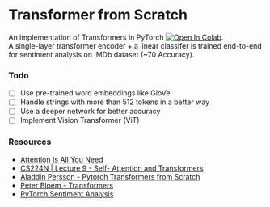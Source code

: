 # Transformer from Scratch

An implementation of Transformers in PyTorch [![Open In Colab](https://colab.research.google.com/assets/colab-badge.svg)](https://colab.research.google.com/drive/1AgLOnXB7E8V7MoZMHMhcpsDba4mJkURg#scrollTo=iQTSI_VANdHq).
<br>
A single-layer transformer encoder + a linear classifer is trained end-to-end for sentiment analysis on IMDb dataset (~70 Accuracy).<br>

### Todo
- [ ] Use pre-trained word embeddings like GloVe
- [ ] Handle strings with more than 512 tokens in a better way
- [ ] Use a deeper network for better accuracy
- [ ] Implement Vision Transformer (ViT) 

### Resources
- [Attention Is All You Need](https://arxiv.org/abs/1706.03762)
- [CS224N | Lecture 9 - Self- Attention and Transformers](https://www.youtube.com/watch?v=ptuGllU5SQQ&list=PLoROMvodv4rOSH4v6133s9LFPRHjEmbmJ&index=9)
- [Aladdin Persson - Pytorch Transformers from Scratch](https://www.youtube.com/watch?v=U0s0f995w14)
- [Peter Bloem - Transformers](http://peterbloem.nl/blog/transformers)
- [PyTorch Sentiment Analysis](https://github.com/bentrevett/pytorch-sentiment-analysis)
